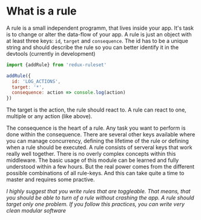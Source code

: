 # What is a rule

A rule is a small independent programm, that lives inside your app. It's task is to change or alter the data-flow of your app. A rule is just an object with at least three keys: `id`, `target` and `consequence`. The id has to be a unique string and should describe the rule so you can better identify it in the devtools (currently in development)

```javascript
import {addRule} from 'redux-ruleset'

addRule({
  id: 'LOG_ACTIONS',
  target: '*',
  consequence: action => console.log(action)
})
```

The target is the action, the rule should react to. A rule can react to one, multiple or any action (like above).

The consequence is the heart of a rule. Any task you want to perform is done within the consequence. There are several other keys available where you can manage concurrency, defining the lifetime of the rule or defining when a rule should be executed. A rule consists of serveral keys that work really well together. There is no overly complex concepts within this middleware. The basic usage of this module can be learned and fully understood within a few hours. But the real power comes from the different possible combinations of all rule-keys. And this can take quite a time to master and requires some practive.

<!-- ## Philosophy -->

*I highly suggest that you write rules that are toggleable. That means, that you should be able to turn of a rule without crashing the app. A rule should target only one problem. If you follow this practices, you can write very clean modular software*

<!-- Imagine the following scenario: You have a blog that allows users to add comments when they are logged in. When they click on the send button a action `CREATE_COMMENT` gets dispatched. When the user is not logged in  an action `SHOW_LOGIN_MODAL` gets dispatched. How can you archive this?

Normally you have a click-listener that checks if the user is logged in and dispatches one of these actions. The problem with this approach is, that you will have business logic in your callback and your listener has to know about your login-state.

Redux-ruleset thinks differently about this problem. You don't have to thing of all the variations of a interaction. Don't bother if the user is logged in or not. Just dispatch the `CREATE_COMMENT` action because that is, what your button should do. To handle the variation when the user is not logged in, you should create a rule that listens to the `CREATE_COMMENT` action and checks if the user is logged in when this action gets dispatched. If not, it will cancel the original action and dispatch `SHOW_LOGIN_MODAL` instead:
`

```javascript
import {addRule} from 'redux-ruleset'
import {isLoggedIn} from 'modules/user/selectors'

addRule({
  id: 'comments/CHECK_AUTH',
  target: 'CREATE_COMMENT',
  position: 'INSTEAD',
  condition: (_, getState) => !isLoggedIn(getState().user),
  consequence: () => ({ type: 'SHOW_LOGIN_MODAL' })
})
```

That way you you can totally encapsulate this variation. That way yu can build very clean data-flows. Your data-flow won't look like a tree any longer but more like a line. Whenever you detect a posssible variation you simply define a rule that encapsulates this problem -->
